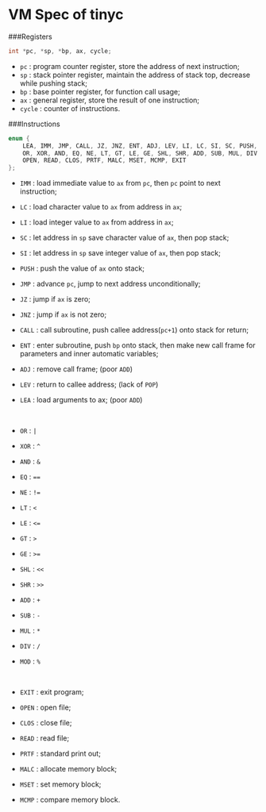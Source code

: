 # VM Spec of tinyc

###Registers

```c
int *pc, *sp, *bp, ax, cycle;
```

- `pc` : program counter register, store the address of next instruction;
- `sp` : stack pointer register, maintain the address of stack top, decrease while pushing stack;
- `bp` : base pointer register, for function call usage;
- `ax` : general register, store the result of one instruction;
- `cycle` : counter of instructions.



###Instructions

```c
enum {
    LEA, IMM, JMP, CALL, JZ, JNZ, ENT, ADJ, LEV, LI, LC, SI, SC, PUSH,
    OR, XOR, AND, EQ, NE, LT, GT, LE, GE, SHL, SHR, ADD, SUB, MUL, DIV, MOD,
    OPEN, READ, CLOS, PRTF, MALC, MSET, MCMP, EXIT
};
```

* `IMM` : load immediate value to `ax` from `pc`, then `pc` point to next instruction;

* `LC` : load character value to `ax` from address in `ax`;

* `LI` : load integer value to `ax` from address in `ax`;

* `SC` : let address in `sp` save character value of `ax`, then pop stack;

* `SI` : let address in `sp` save integer value of `ax`, then pop stack;

* `PUSH` : push the value of `ax` onto stack;

* `JMP` : advance `pc`, jump to next address unconditionally;

* `JZ` : jump if `ax` is zero;

* `JNZ` : jump if `ax` is not zero;

* `CALL` : call subroutine, push callee address(`pc+1`) onto stack for return;

* `ENT` : enter subroutine, push `bp` onto stack, then make new call frame for parameters and inner automatic variables;

* `ADJ` : remove call frame; (poor `ADD`)

* `LEV` : return to callee address; (lack of `POP`)

* `LEA` : load arguments to ax; (poor `ADD`)

  ​

* `OR` : `|`

* `XOR` : `^`

* `AND` : `&`

* `EQ` : `==`

* `NE` : `!=`

* `LT` : `<`

* `LE` : `<=`

* `GT` : `>`

* `GE` : `>=`

* `SHL` : `<<`

* `SHR` : `>>`

* `ADD` : `+`

* `SUB` : `-`

* `MUL` : `*`

* `DIV` : `/`

* `MOD` : `%`

  ​

* `EXIT` : exit program;

* `OPEN` : open file;

* `CLOS` : close file;

* `READ` : read file;

* `PRTF` : standard print out;

* `MALC` : allocate memory block;

* `MSET` : set memory block;

* `MCMP` : compare memory block.